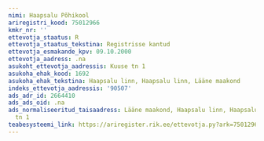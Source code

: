 ```yaml
---
nimi: Haapsalu Põhikool
ariregistri_kood: 75012966
kmkr_nr: ''
ettevotja_staatus: R
ettevotja_staatus_tekstina: Registrisse kantud
ettevotja_esmakande_kpv: 09.10.2000
ettevotja_aadress: .na
asukoht_ettevotja_aadressis: Kuuse tn 1
asukoha_ehak_kood: 1692
asukoha_ehak_tekstina: Haapsalu linn, Haapsalu linn, Lääne maakond
indeks_ettevotja_aadressis: '90507'
ads_adr_id: 2664410
ads_ads_oid: .na
ads_normaliseeritud_taisaadress: Lääne maakond, Haapsalu linn, Haapsalu linn, Kuuse
  tn 1
teabesysteemi_link: https://ariregister.rik.ee/ettevotja.py?ark=75012966&ref=rekvisiidid
---
```

